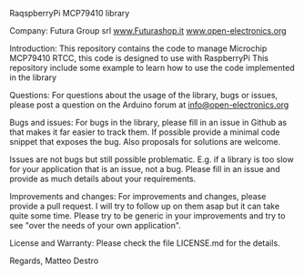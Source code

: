 RaqspberryPi MCP79410 library

Company:    Futura Group srl
			www.Futurashop.it
  			www.open-electronics.org
 
Introduction: 
This repository contains the code to manage Microchip MCP79410 RTCC, this code is designed to use with RaspberryPi
This repository include some example to learn how to use the code implemented in the library

Questions: 
For questions about the usage of the library, bugs or issues, please post a question on the Arduino forum at info@open-electronics.org

Bugs and issues: 
For bugs in the library, please fill in an issue in Github as that makes it far easier to track them. 
If possible provide a minimal code snippet that exposes the bug. Also proposals for solutions are welcome.

Issues are not bugs but still possible problematic. E.g. if a library is too slow for your application that is
an issue, not a bug. Please fill in an issue and provide as much details about your requirements.

Improvements and changes: 
For improvements and changes, please provide a pull request. I will try to follow up on them asap but it can take
quite some time. Please try to be generic in your improvements and try to see "over the needs of your own application".

License and Warranty: 
Please check the file LICENSE.md for the details.

Regards, Matteo Destro
